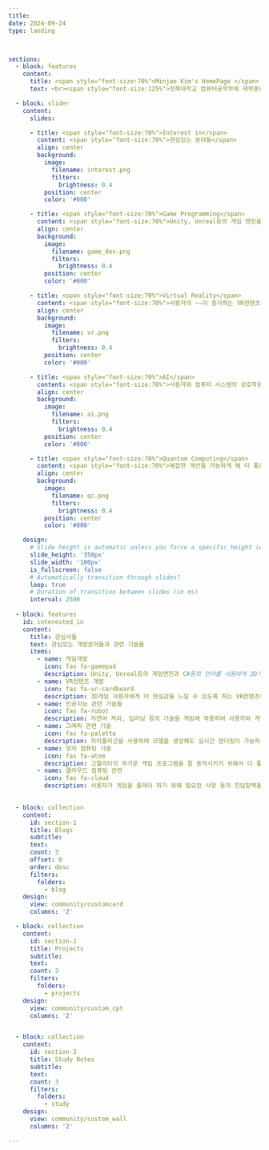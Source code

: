 ```yaml
---
title:
date: 2024-09-24
type: landing



sections:
  - block: features
    content:
      title: <span style="font-size:70%">Minjae Kim's HomePage </span>
      text: <br><span style="font-size:125%">전북대학교 컴퓨터공학부에 재학중인 저의 홈페이지에 오신 것을 환영합니다.</span> <br><br>

  - block: slider
    content:
      slides:

      - title: <span style="font-size:70%">Interest in</span>
        content: <span style="font-size:70%">관심있는 분야들</span>
        align: center
        background:
          image:
            filename: interest.png
            filters:
              brightness: 0.4
          position: center
          color: '#000'

      - title: <span style="font-size:70%">Game Programming</span>
        content: <span style="font-size:70%">Unity, Unreal등의 게임 엔진을 이용하여 게임 개발<span style="font-size:70%">
        align: center
        background:
          image:
            filename: game_dev.png
            filters:
              brightness: 0.4
          position: center
          color: '#000'

      - title: <span style="font-size:70%">Virtual Reality</span>
        content: <span style="font-size:70%">사용자의 ~~이 증가하는 VR컨텐츠 개발</span>
        align: center
        background:
          image:
            filename: vr.png
            filters:
              brightness: 0.4
          position: center
          color: '#000'

      - title: <span style="font-size:70%">AI</span>
        content: <span style="font-size:70%">사용자와 컴퓨터 시스템의 상호작용을 더 실감나게 하는 기술</span>
        align: center
        background:
          image:
            filename: ai.png
            filters:
              brightness: 0.4
          position: center
          color: '#000'

      - title: <span style="font-size:70%">Quantum Computing</span>
        content: <span style="font-size:70%">복잡한 계산을 가능하게 해 더 좋은 퀄리티의 프로그램 개발을 가능하게 하는 양자 컴퓨팅 기술 공부</span>
        align: center
        background:
          image:
            filename: qc.png
            filters:
              brightness: 0.4
          position: center
          color: '#000'

    design:
      # Slide height is automatic unless you force a specific height (e.g. '400px')
      slide_height: '350px'
      slide_width: '100px'
      is_fullscreen: false
      # Automatically transition through slides?
      loop: true
      # Duration of transition between slides (in ms)
      interval: 2500
  
  - block: features
    id: interested_in
    content:
      title: 관심사들
      text: 관심있는 개발분야들과 관련 기술들
      items:
        - name: 게임개발
          icon: fas fa-gamepad
          description: Unity, Unreal등의 게임엔진과 C#등의 언어를 사용하여 3D게임을 개발하는 것에 관심이 있습니다.
        - name: VR컨텐츠 개발
          icon: fas fa-vr-cardboard
          description: 3D게임 사용자에게 더 현실감을 느낄 수 있도록 하는 VR컨텐츠에 대해 관심이 있습니다.
        - name: 인공지능 관련 기술들
          icon: fas fa-robot
          description: 자연어 처리, 딥러닝 등의 기술을 게임에 적용하여 사용자와 게임 내 인물의 상호작용을 더 자연스럽게 할 수 있습니다.
        - name: 그래픽 관련 기술
          icon: fas fa-palette
          description: 하이폴리곤을 사용하여 모델을 생성해도 실시간 렌더링이 가능하도록 하는 Unreal5의 나나이트 기술에 대해 공부하고 있습니다.
        - name: 양자 컴퓨팅 기술
          icon: fas fa-atom
          description: 고퀄리티의 무거운 게임 프로그램을 잘 동작시키기 위해서 더 좋은 성능을 가진 양자 컴퓨팅 기술에 대해 공부하고 있습니다.
        - name: 클라우드 컴퓨팅 관련
          icon: fas fa-cloud
          description: 사용자가 게임을 플레이 하기 위해 필요한 사양 등의 진입장벽을 낮출 수 있는 클라우드 컴퓨팅 기술과 네트워크 기술등에 관심이 있습니다.
  

  - block: collection
    content:
      id: section-1
      title: Blogs
      subtitle:
      text:
      count: 3
      offset: 0
      order: desc
      filters:
        folders:
          - blog
    design:
      view: community/customcard
      columns: '2'

  - block: collection
    content:
      id: section-2
      title: Projects
      subtitle:
      text:
      count: 3
      filters:
        folders:
          - projects
    design:
      view: community/custom_cpt
      columns: '2'


  - block: collection
    content:
      id: section-3
      title: Study Notes
      subtitle:
      text:
      count: 3
      filters:
        folders:
          - study
    design:
      view: community/custom_wall
      columns: '2'

---
```

